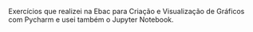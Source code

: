 Exercícios que realizei na Ebac para Criação e Visualização de Gráficos com Pycharm e usei também o Jupyter Notebook.
